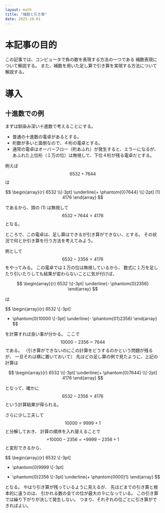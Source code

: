 ```yaml
---
layout: math
title: "補数と引き算"
date: 2025-10-01
---
```


#  本記事の目的

この記事では、コンピュータで負の数を表現する方法の一つである
補数表現について解説する。
また、補数を用いた足し算で引き算を実現する方法について解説する。

#  導入

##   十進数での例

まずは馴染み深い十進数で考えることにする。

- 普通の十進数の電卓があるとする。
- 桁数が多いと面倒なので、４桁の電卓とする。
- 通常の電卓はオーバーフロー（桁あふれ）が発生すると、エラーになるが、
  あふれた上位桁（１万の位）は無視して、下位４桁が残る電卓だとする。

例えば $$ 6532 + 7644 $$ は

$$
\begin{array}{r}
6532 \\[-3pt]
\underline{+ \phantom{0}7644} \\[-2pt]
(1) 4176
\end{array}
$$

であるから、頭の (1) は無視して $$ 6532 + 7644 = 4176 $$ となる。

ところで、この電卓は、足し算はできるが引き算ができない、とする。
その状況で何とか引き算を行う方法を考えてみよう。

例として $$ 6532 - 2356 = 4176 $$ をやってみる。
この電卓では１万の位は無視しているから、
数式に１万を足したり引いたりしても結果が変わらないことに気が付けば、

$$
\begin{array}{r}
6532 \\[-3pt]
\underline{- \phantom{0}2356}
\end{array}
$$

は

$$
\begin{array}{r}
6532 \\[-3pt]
+ \phantom{0}10000 \\[-3pt]
\underline{- \phantom{01}2356}
\end{array}
$$

を計算すれば良い事が分かる。
ここで $$ 10000 - 2356 = 7644 $$ である。
（引き算ができないのにこの計算をどうするのかという問題が残るが、
一旦それは横に置いておいて）
先ほどの足し算の例で見たように、上記の計算は

$$
\begin{array}{r}
6532 \\[-3pt]
\underline{+ \phantom{0}7644} \\[-2pt]
4176
\end{array}
$$

となって、確かに $$ 6532 - 2356 = 4176 $$ という計算結果が得られる。

さらに少し工夫して $$ 10000 = 9999 + 1 $$ と分解しておき、
計算の順序を入れ替えることで
$$+ 10000 - 2356 = + 9999 - 2356 + 1 $$ と変形できるから、


$$
\begin{array}{r}
6532 \\[-3pt]
+ \phantom{0}9999 \\[-3pt]
- \phantom{0}2356 \\[-3pt]
\underline{+ \phantom{0000}1}
\end{array}
$$

となる。
やはり引き算が残っているように見えるが、
先ほどまでの引き算と根本的に違うのは、
引かれる数の全ての位が最大の９になっている。
この引き算では繰り下がりが決して発生しない。
つまり、それぞれの位ごとに引き算ができればよい。
